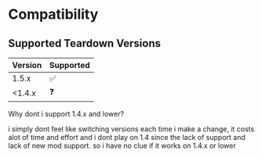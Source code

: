 # Compatibility

## Supported Teardown Versions

| Version | Supported          |
| ------- | ------------------ |
| 1.5.x   | :white_check_mark: |
| <1.4.x  | ❓                 |

Why dont i support 1.4.x and lower?

i simply dont feel like switching versions each time i make a change, it costs alot of time and effort and i dont play on 1.4 since the lack of support and lack of new mod support. so i have no clue if it works on 1.4.x or lower
